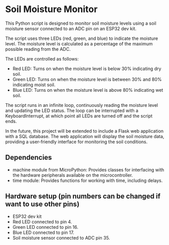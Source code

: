 # Soil Moisture Monitor

This Python script is designed to monitor soil moisture levels using a soil moisture sensor connected to an ADC pin on an ESP32 dev kit. 

The script uses three LEDs (red, green, and blue) to indicate the moisture level. The moisture level is calculated as a percentage of the maximum possible reading from the ADC.

The LEDs are controlled as follows:
- Red LED: Turns on when the moisture level is below 30% indicating dry soil.
- Green LED: Turns on when the moisture level is between 30% and 80% indicating moist soil.
- Blue LED: Turns on when the moisture level is above 80% indicating wet soil.

The script runs in an infinite loop, continuously reading the moisture level and updating the LED status. The loop can be interrupted with a KeyboardInterrupt, at which point all LEDs are turned off and the script ends.

In the future, this project will be extended to include a Flask web application with a SQL database. The web application will display the soil moisture data, providing a user-friendly interface for monitoring the soil conditions.

## Dependencies
- machine module from MicroPython: Provides classes for interfacing with the hardware peripherals available on the microcontroller.
- time module: Provides functions for working with time, including delays.

## Hardware setup (pin numbers can be changed if want to use other pins)
- ESP32 dev kit
- Red LED connected to pin 4.
- Green LED connected to pin 16.
- Blue LED connected to pin 17.
- Soil moisture sensor connected to ADC pin 35.